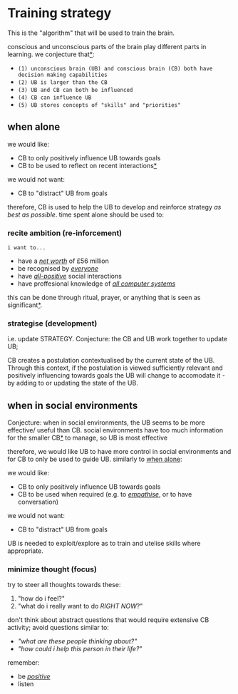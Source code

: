 # Training strategy

This is the "algorithm" that will be used to train the brain.

conscious and unconscious parts of the brain play different parts in learning.
we conjecture that[\*][cs]:
  - `(1) unconscious brain (UB) and conscious brain (CB) both have decision making capabilities`
  - `(2) UB is larger than the CB`
  - `(3) UB and CB can both be influenced`
  - `(4) CB can influence UB`
  - `(5) UB stores concepts of "skills" and "priorities"`

## when alone

we would like:
  - CB to only positively influence UB towards goals
  - CB to be used to reflect on recent interactions[\*][nt]

we would not want:
  - CB to "distract" UB from goals

therefore, CB is used to help the UB 
to develop and reinforce strategy _as best as possible_.
time spent alone should be used to:

### recite ambition (re-inforcement)
`i want to...`
  - have
    a [_net worth_][nw] of £56 million 
  - be recognised by 
    [_everyone_][al]
  - have 
    [_all-positive_][ap] social interactions
  - have 
    proffesional knowledge of [_all computer systems_][cp]

this can be done through ritual, prayer, or anything
that is seen as significant[\*][nt].

### strategise (development)
i.e. update STRATEGY.
Conjecture: the CB and UB work together to update UB;

CB creates a postulation contextualised by the current state of the UB.
Through this context, if the postulation is viewed sufficiently
relevant and positively influencing towards goals the UB will change
to accomodate it - by adding to or updating the state of the UB.

## when in social environments 
Conjecture: when in social environments, the UB seems to be more effective/
useful than CB.
social environments have too much information for 
the smaller CB[\*][c4] to manage, so UB is most effective

therefore, we would like UB to have more control in social
environments and for CB to only be used to guide UB. similarly
to [when alone][wa]:

we would like:
  - CB to only positively influence UB towards goals
  - CB to be used when required (e.g. to [_empathise_][ei], or to have conversation)

we would not want:
  - CB to "distract" UB from goals

UB is needed to exploit/explore as to train and utelise skills where appropriate.

### minimize thought (focus)
try to steer all thoughts towards these:
  1. "how do i feel?"
  2. "what do i really want to do _RIGHT NOW_?"

don't think about abstract questions that would require
extensive CB activity; avoid questions similar to:
  - _"what are these people thinking about?"_
  - _"how could i help this person in their life?"_

remember:
  - be [_positive_][cs]
  - listen

[si]: ../src/self_help
[cs]: ./doc/strategyAxioms.md
[nt]: ./etc/notes.md
[nw]: ./doc/netWorth.md
[al]: ./doc/quantitativePopularity.md
[ap]: ./doc/positiveInteractions.md
[cp]: ./doc/technicalKnowledge.md
[c4]: ./STRATEGY.md "conjecture 4"
[ei]: ../src/emotional_intelligence/danielGoleman.pdf "ref. on page 39"
[wa]: ./STRATEGY.md "(above)"
[dc]: ../src/self_help/perfectionism.pdf "ref. on page 81"
